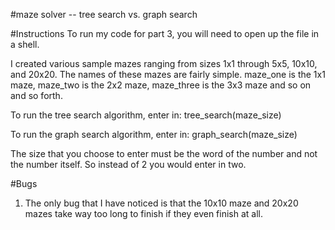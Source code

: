 #maze solver -- tree search vs. graph search

#Instructions
To run my code for part 3, you will need to open up the file in a shell.

I created various sample mazes ranging from sizes 1x1 through 5x5, 10x10, and 20x20. The names of these mazes are fairly simple.
maze_one is the 1x1 maze, maze_two is the 2x2 maze, maze_three is the 3x3 maze and so on and so forth.

To run the tree search algorithm, enter in: tree_search(maze_size) 

To run the graph search algorithm, enter in: graph_search(maze_size)

The size that you choose to enter must be the word of the number and not the number itself. So instead of 2 you would enter in two.

#Bugs
1. The only bug that I have noticed is that the 10x10 maze and 20x20 mazes take way too long to finish if they even finish at all.
